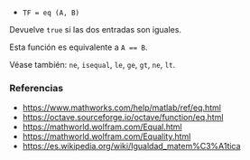 - `TF = eq (A, B)`

Devuelve `true` si las dos entradas son iguales.

Esta función es equivalente a `A == B`.

Véase también: `ne`, `isequal`, `le`, `ge`, `gt`, `ne`, `lt`.

### Referencias

- https://www.mathworks.com/help/matlab/ref/eq.html
- https://octave.sourceforge.io/octave/function/eq.html
- https://mathworld.wolfram.com/Equal.html
- https://mathworld.wolfram.com/Equality.html
- https://es.wikipedia.org/wiki/Igualdad_matem%C3%A1tica
